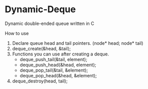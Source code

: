 # Dynamic-Deque

Dynamic double-ended queue written in C

How to use
1. Declare queue head and tail pointers. (node* head; node* tail)
2. deque_create(&head, &tail);
3. Functions you can use after creating a deque.
   * deque_push_tail(&tail, element);
   * deque_push_head(&head, element);
   * deque_pop_tail(&tail, &element);
   * deque_pop_head(&head, &element);
4. deque_destroy(head, tail);
